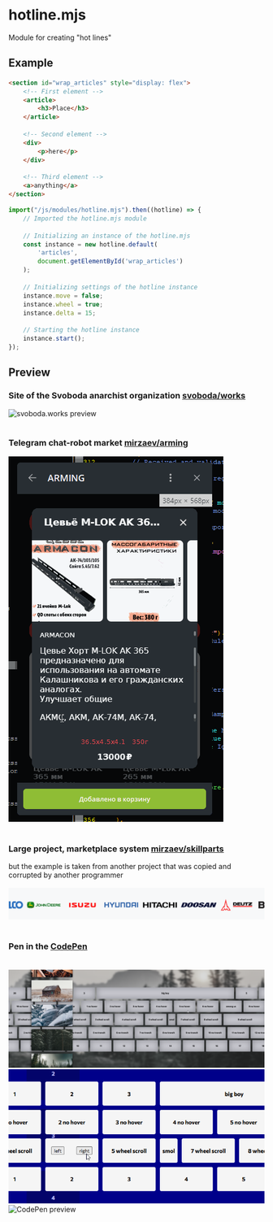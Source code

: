 # hotline.mjs
Module for creating "hot lines"

## Example
```html
<section id="wrap_articles" style="display: flex">
    <!-- First element -->
    <article>
        <h3>Place</h3>
    </article>

    <!-- Second element -->
    <div>
        <p>here</p>
    </div>

    <!-- Third element -->
    <a>anything</a>
</section>
```
```js
import("/js/modules/hotline.mjs").then((hotline) => {
    // Imported the hotline.mjs module

    // Initializing an instance of the hotline.mjs
    const instance = new hotline.default(
        'articles', 
        document.getElementById('wrap_articles')
    );
        
    // Initializing settings of the hotline instance
    instance.move = false;
    instance.wheel = true;
    instance.delta = 15;

    // Starting the hotline instance
    instance.start();
});
```

## Preview
### Site of the Svoboda anarchist organization [svoboda/works](https://git.mirzaev.sexy/svoboda/works)
![svoboda.works preview](preview/24.gif)<br><br>
### Telegram chat-robot market [mirzaev/arming](https://git.mirzaev.sexy/mirzaev/arming)
![ARMING preview](preview/5.gif)<br><br>
### Large project, marketplace system [mirzaev/skillparts](https://git.mirzaev.sexy/mirzaev/skillparts)
but the example is taken from another project that was copied and corrupted by another programmer<br><br>
![SkillParts preview](preview/8.gif)<br><br>
### Pen in the [CodePen](https://codepen.io/mirzaev-sexy/pen/gOzBZOP)<br><br>
![CodePen preview](preview/2024-11-27%2021_48_32-hotline.mjs.png)
![CodePen preview](preview/17.gif)
![CodePen preview](preview/6.gif)